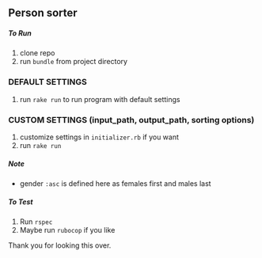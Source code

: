 ## Person sorter

##### To Run

1) clone repo
2) run `bundle` from project directory

### DEFAULT SETTINGS
1) run `rake run` to run program with default settings

### CUSTOM SETTINGS (input_path, output_path, sorting options)
1) customize settings in `initializer.rb` if you want
3) run `rake run`

##### Note
- gender `:asc` is defined here as females first and males last

##### To Test 
1) Run `rspec` 
2) Maybe run `rubocop` if you like

Thank you for looking this over.